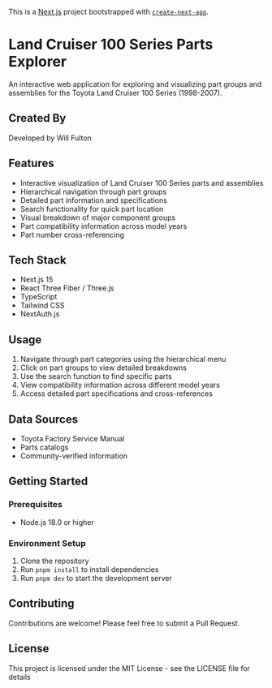 This is a [Next.js](https://nextjs.org) project bootstrapped with [`create-next-app`](https://nextjs.org/docs/app/api-reference/cli/create-next-app).

# Land Cruiser 100 Series Parts Explorer

An interactive web application for exploring and visualizing part groups and assemblies for the Toyota Land Cruiser 100 Series (1998-2007).

## Created By

Developed by Will Fulton

## Features

- Interactive visualization of Land Cruiser 100 Series parts and assemblies
- Hierarchical navigation through part groups
- Detailed part information and specifications
- Search functionality for quick part location
- Visual breakdown of major component groups
- Part compatibility information across model years
- Part number cross-referencing

## Tech Stack

- Next.js 15
- React Three Fiber / Three.js
- TypeScript
- Tailwind CSS
- NextAuth.js

## Usage

1. Navigate through part categories using the hierarchical menu
2. Click on part groups to view detailed breakdowns
3. Use the search function to find specific parts
4. View compatibility information across different model years
5. Access detailed part specifications and cross-references

## Data Sources

- Toyota Factory Service Manual
- Parts catalogs
- Community-verified information

## Getting Started

### Prerequisites

- Node.js 18.0 or higher

### Environment Setup

1. Clone the repository
2. Run `pnpm install` to install dependencies
3. Run `pnpm dev` to start the development server

## Contributing

Contributions are welcome! Please feel free to submit a Pull Request.

## License

This project is licensed under the MIT License - see the LICENSE file for details
